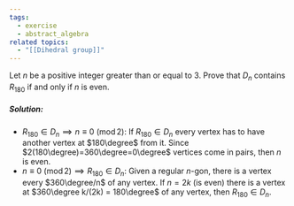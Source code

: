 ```yaml
---
tags:
  - exercise
  - abstract_algebra
related topics:
  - "[[Dihedral group]]"
---
```

Let $n$ be a positive integer greater than or equal to $3$. Prove that $D_n$ contains $R_{180}$ if and only if $n$ is even.
##### Solution:
- $R_{180}\in D_n \implies n\equiv 0\ (\operatorname{mod} 2)$:
	If $R_{180} \in D_n$ every vertex has to have another vertex at $180\degree$ from it. Since $2(180\degree)=360\degree=0\degree$ vertices come in pairs, then $n$ is even.
- $n\equiv 0\ (\operatorname{mod} 2)\implies R_{180}\in D_n$:
	Given a regular $n$-gon, there is a vertex every $360\degree/n$ of any vertex. If $n=2k$ (is even) there is a vertex at $360\degree k/(2k) = 180\degree$ of any vertex, then $R_{180}\in D_n$.